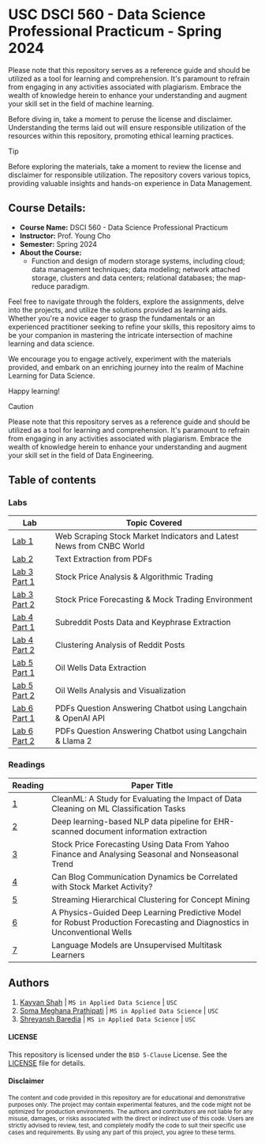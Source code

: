 # USC DSCI 560 - Data Science Professional Practicum - Spring 2024
Please note that this repository serves as a reference guide and should be utilized as a tool for learning and comprehension. It's paramount to refrain from engaging in any activities associated with plagiarism. Embrace the wealth of knowledge herein to enhance your understanding and augment your skill set in the field of machine learning.

Before diving in, take a moment to peruse the license and disclaimer. Understanding the terms laid out will ensure responsible utilization of the resources within this repository, promoting ethical learning practices.

> [!TIP]
> Before exploring the materials, take a moment to review the license and disclaimer for responsible utilization. The repository covers various topics, providing valuable insights and hands-on experience in Data Management.

## Course Details:
- **Course Name:** DSCI 560 - Data Science Professional Practicum
- **Instructor:** Prof. Young Cho
- **Semester:** Spring 2024
- **About the Course:**
  - Function and design of modern storage systems, including cloud; data management
techniques; data modeling; network attached storage, clusters and data centers;
relational databases; the map-reduce paradigm.

Feel free to navigate through the folders, explore the assignments, delve into the projects, and utilize the solutions provided as learning aids. Whether you're a novice eager to grasp the fundamentals or an experienced practitioner seeking to refine your skills, this repository aims to be your companion in mastering the intricate intersection of machine learning and data science.

We encourage you to engage actively, experiment with the materials provided, and embark on an enriching journey into the realm of Machine Learning for Data Science.

Happy learning!

> [!CAUTION]
> Please note that this repository serves as a reference guide and should be utilized as a tool for learning and comprehension. It's paramount to refrain from engaging in any activities associated with plagiarism. Embrace the wealth of knowledge herein to enhance your understanding and augment your skill set in the field of Data Engineering.

## Table of contents
### Labs
|  Lab  |  Topic Covered |
|-------|--------------------------|
| [Lab 1](/lab1/) | Web Scraping Stock Market Indicators and Latest News from CNBC World |
| [Lab 2](/lab2/) | Text Extraction from PDFs |
| [Lab 3 Part 1](/lab3-part1/) | Stock Price Analysis & Algorithmic Trading |
| [Lab 3 Part 2](/lab3-part2/) | Stock Price Forecasting & Mock Trading Environment |
| [Lab 4 Part 1](/lab4-part1/) | Subreddit Posts Data and Keyphrase Extraction |
| [Lab 4 Part 2](/lab4-part2/) | Clustering Analysis of Reddit Posts |
| [Lab 5 Part 1](/lab5-part1/) | Oil Wells Data Extraction |
| [Lab 5 Part 2](/lab5-part2/) | Oil Wells Analysis and Visualization |
| [Lab 6 Part 1](/lab6-part1/) | PDFs Question Answering Chatbot using Langchain & OpenAI API |
| [Lab 6 Part 2](/lab6-part2/) | PDFs Question Answering Chatbot using Langchain & Llama 2 |

### Readings
| Reading  | Paper Title |
| --------- | ----------- |
| [1](/reading1/) | CleanML: A Study for Evaluating the Impact of Data Cleaning on ML Classification Tasks |
| [2](/reading2/) | Deep learning-based NLP data pipeline for EHR-scanned document information extraction |
| [3](/reading3/) | Stock Price Forecasting Using Data From Yahoo Finance and Analysing Seasonal and Nonseasonal Trend |
| [4](/reading4/) | Can Blog Communication Dynamics be Correlated with Stock Market Activity? |
| [5](/reading5/) | Streaming Hierarchical Clustering for Concept Mining |
| [6](/reading6/) | A Physics-Guided Deep Learning Predictive Model for Robust Production Forecasting and Diagnostics in Unconventional Wells |
| [7](/reading7/) | Language Models are Unsupervised Multitask Learners |

## Authors
1. [Kayvan Shah](https://github.com/KayvanShah1) | `MS in Applied Data Science` | `USC`
1. [Soma Meghana Prathipati](https://www.linkedin.com/in/soma-meghana-p-/) | `MS in Applied Data Science` | `USC`
1. [Shreyansh Baredia](https://github.com/SHREYANSH-BARDIA) | `MS in Applied Data Science` | `USC`

#### LICENSE
This repository is licensed under the `BSD 5-Clause` License. See the [LICENSE](LICENSE) file for details.

#### Disclaimer

<sub>
The content and code provided in this repository are for educational and demonstrative purposes only. The project may contain experimental features, and the code might not be optimized for production environments. The authors and contributors are not liable for any misuse, damages, or risks associated with the direct or indirect use of this code. Users are strictly advised to review, test, and completely modify the code to suit their specific use cases and requirements. By using any part of this project, you agree to these terms.
</sub>
